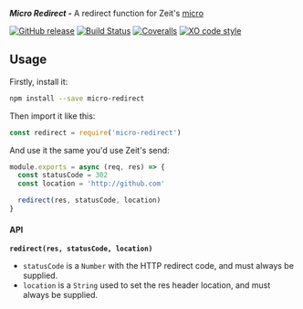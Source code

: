 _**Micro Redirect -**_ A redirect function for Zeit's [micro](https://github.com/zeit/micro)

[![GitHub release](https://img.shields.io/github/release/timReynolds/micro-redirect.svg)]()
[![Build Status](https://travis-ci.org/timReynolds/micro-redirect.svg?branch=master)](https://travis-ci.org/timreynolds/micro-redirect)
[![Coveralls](https://img.shields.io/coveralls/timReynolds/micro-redirect.svg)]()
[![XO code style](https://img.shields.io/badge/code_style-XO-5ed9c7.svg)](https://github.com/sindresorhus/xo)

## Usage

Firstly, install it:

```bash
npm install --save micro-redirect
```

Then import it like this:

```js
const redirect = require('micro-redirect')
```

And use it the same you'd use Zeit's send:

```js
module.exports = async (req, res) => {
  const statusCode = 302
  const location = 'http://github.com'

  redirect(res, statusCode, location)
}
```

#### API

**`redirect(res, statusCode, location)`**

- `statusCode` is a `Number` with the HTTP redirect code, and must always be supplied.
- `location` is a `String` used to set the res header location, and must always be supplied.
